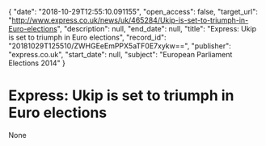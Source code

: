 {
  "date": "2018-10-29T12:55:10.091155", 
  "open_access": false, 
  "target_url": "http://www.express.co.uk/news/uk/465284/Ukip-is-set-to-triumph-in-Euro-elections", 
  "description": null, 
  "end_date": null, 
  "title": "Express: Ukip is set to triumph in Euro elections", 
  "record_id": "20181029T125510/ZWHGEeEmPPX5aTF0E7xykw==", 
  "publisher": "express.co.uk", 
  "start_date": null, 
  "subject": "European Parliament Elections 2014"
}

# Express: Ukip is set to triumph in Euro elections

None